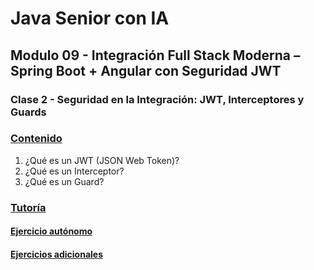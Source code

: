 # Java Senior con IA

## Modulo 09 - Integración Full Stack Moderna – Spring Boot + Angular con Seguridad JWT

### Clase 2 - Seguridad en la Integración: JWT, Interceptores y Guards

### [Contenido](1-contenido.md)

1. ¿Qué es un JWT (JSON Web Token)?
2. ¿Qué es un Interceptor?
3. ¿Qué es un Guard?

### [Tutoría](2-tutoria.md)

#### [Ejercicio autónomo](3-ejercicio.md)

#### [Ejercicios adicionales](4-ejercicios_adicionales.md)
